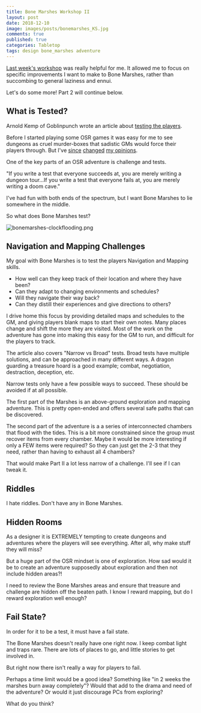 ```yaml
---
title: Bone Marshes Workshop II
layout: post
date: 2018-12-10
image: images/posts/bonemarshes_KS.jpg
comments: true
published: true
categories: Tabletop
tags: design bone_marshes adventure 
---
```


[Last week's workshop](/david/2018/12/BoneMarshesWorkshop) was really helpful for me. It allowed me to focus on specific improvements I want to make to Bone Marshes, rather than succombing to general laziness and ennui. 

Let's do some more! Part 2 will continue below.

## What is Tested?

Arnold Kemp of Goblinpunch wrote an article about [testing the players](http://goblinpunch.blogspot.com/2015/05/what-is-tested.html). 

Before I started playing some OSR games it was easy for me to see dungeons as cruel murder-boxes that sadistic GMs would force their players through. But I've [since](/david/2017/07/dungeon-crawl-system) [changed](/david/2016/09/my-journey-into-osr) [my opinions](/david/extremely-interesting-role-playing-games#into-the-odd).

One of the key parts of an OSR adventure is challenge and tests. 

"If you write a test that everyone succeeds at, you are merely writing a dungeon tour...If you write a test that everyone fails at, you are merely writing a doom cave."

I've had fun with both ends of the spectrum, but I want Bone Marshes to lie somewhere in the middle. 

So what does Bone Marshes test?

![bonemarshes-clockflooding.png](/images/posts/bonemarshes-clockflooding.png)

## Navigation and Mapping Challenges

My goal with Bone Marshes is to test the players Navigation and Mapping skills. 

 - How well can they keep track of their location and where they have been? 
 - Can they adapt to changing environments and schedules?
 - Will they navigate their way back?
 - Can they distill their experiences and give directions to others?

I drive home this focus by providing detailed maps and schedules to the GM, and giving players blank maps to start their own notes. Many places change and shift the more they are visited. Most of the work on the adventure has gone into making this easy for the GM to run, and difficult for the players to track.

The article also covers "Narrow vs Broad" tests. Broad tests have multiple solutions, and can be approached in many different ways. A dragon guarding a treasure hoard is a good example; combat, negotiation, destraction, deception, etc. 

Narrow tests only have a few possible ways to succeed. These should be avoided if at all possible.

The first part of the Marshes is an above-ground exploration and mapping adventure. This is pretty open-ended and offers several safe paths that can be discovered. 

The second part of the adventure is a a series of interconnected chambers that flood with the tides. This is a bit more constrained since the group must recover items from every chamber. Maybe it would be more interesting if only a FEW items were required? So they can just get the 2-3 that they need, rather than having to exhaust all 4 chambers? 

That would make Part II a lot less narrow of a challenge. I'll see if I can tweak it.

## Riddles

I hate riddles. Don't have any in Bone Marshes.

## Hidden Rooms

As a designer it is EXTREMELY tempting to create dungeons and adventures where the players will see everything. After all, why make stuff they will miss? 

But a huge part of the OSR mindset is one of exploration. How sad would it be to create an adventure supposedly about exploration and then not include hidden areas?!

I need to review the Bone Marshes areas and ensure that treasure and challenge are hidden off the beaten path. I know I reward mapping, but do I reward exploration well enough?

## Fail State?

In order for it to be a test, it must have a fail state.

The Bone Marshes doesn't really have one right now. I keep combat light and traps rare. There are lots of places to go, and little stories to get involved in.

But right now there isn't really a way for players to fail. 

Perhaps a time limit would be a good idea? Something like "in 2 weeks the marshes burn away completely"? Would that add to the drama and need of the adventure? Or would it just discourage PCs from exploring?

What do you think? 